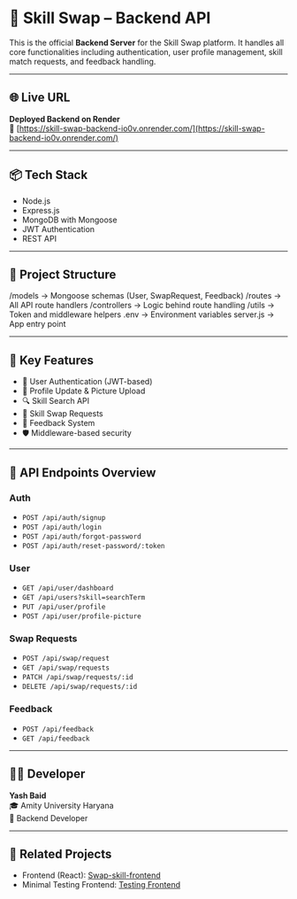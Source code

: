 # 🔁 Skill Swap – Backend API

This is the official **Backend Server** for the Skill Swap platform. It handles all core functionalities including authentication, user profile management, skill match requests, and feedback handling.

---

## 🌐 Live URL

**Deployed Backend on Render**  
🔗 [https://skill-swap-backend-io0v.onrender.com/](https://skill-swap-backend-io0v.onrender.com/)

---

## 📦 Tech Stack

- Node.js
- Express.js
- MongoDB with Mongoose
- JWT Authentication
- REST API

---

## 📂 Project Structure

/models → Mongoose schemas (User, SwapRequest, Feedback)
/routes → All API route handlers
/controllers → Logic behind route handling
/utils → Token and middleware helpers
.env → Environment variables
server.js → App entry point


---

## 🚀 Key Features

- 🔐 User Authentication (JWT-based)
- 👤 Profile Update & Picture Upload
- 🔍 Skill Search API
- 🔄 Skill Swap Requests
- 💬 Feedback System
- 🛡️ Middleware-based security

---

## 📄 API Endpoints Overview

### Auth
- `POST /api/auth/signup`
- `POST /api/auth/login`
- `POST /api/auth/forgot-password`
- `POST /api/auth/reset-password/:token`

### User
- `GET /api/user/dashboard`
- `GET /api/users?skill=searchTerm`
- `PUT /api/user/profile`
- `POST /api/user/profile-picture`

### Swap Requests
- `POST /api/swap/request`
- `GET /api/swap/requests`
- `PATCH /api/swap/requests/:id`
- `DELETE /api/swap/requests/:id`

### Feedback
- `POST /api/feedback`
- `GET /api/feedback`

---

## 🙋‍♂️ Developer

**Yash Baid**  
🎓 Amity University Haryana  
🧠 Backend Developer

---

## 📌 Related Projects

- Frontend (React): [Swap-skill-frontend](https://github.com/Yashbaid19/Swap-skill-frontend)
- Minimal Testing Frontend: [Testing Frontend](https://github.com/Yashbaid19/Testing-Frontend)
